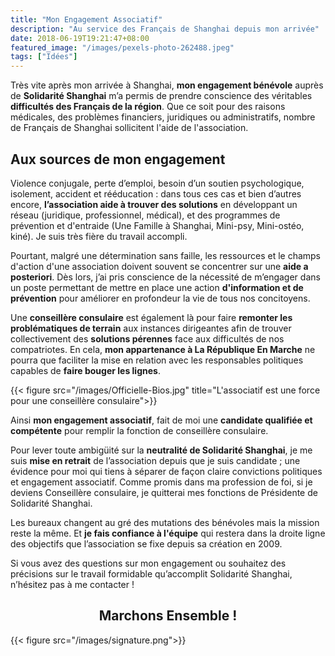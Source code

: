 ```yaml
---
title: "Mon Engagement Associatif"
description: "Au service des Français de Shanghai depuis mon arrivée"
date: 2018-06-19T19:21:47+08:00
featured_image: "/images/pexels-photo-262488.jpeg"
tags: ["Idées"]
---
```


Très vite après mon arrivée à Shanghai, **mon engagement bénévole** auprès de **Solidarité Shanghai** m’a permis de prendre conscience des véritables **difficultés des Français de la région**. Que ce soit pour des raisons médicales, des problèmes financiers, juridiques ou administratifs, nombre de Français de Shanghai sollicitent l'aide de l'association.

Aux sources de mon engagement
-------

Violence conjugale, perte d’emploi, besoin d’un soutien psychologique, isolement, accident et rééducation : dans tous ces cas et bien d’autres encore, **l’association aide à trouver des solutions** en développant un réseau (juridique, professionnel, médical), et des programmes de prévention et d'entraide (Une Famille à Shanghai, Mini-psy, Mini-ostéo, kiné). Je suis très fière du travail accompli.

Pourtant, malgré une détermination sans faille, les ressources et le champs d'action d'une association doivent souvent se concentrer sur une **aide a posteriori**. Dès lors, j’ai pris conscience de la nécessité de m’engager dans un poste permettant de mettre en place une action **d'information et de prévention** pour améliorer en profondeur la vie de tous nos concitoyens.

Une **conseillère consulaire** est également là pour faire **remonter les problématiques de terrain** aux instances dirigeantes afin de trouver collectivement des **solutions pérennes** face aux difficultés de nos compatriotes. En cela, **mon appartenance à La République En Marche** ne pourra que faciliter la mise en relation avec les responsables politiques capables de **faire bouger les lignes**. 

{{< figure src="/images/Officielle-Bios.jpg" title="L'associatif est une force pour une conseillère consulaire">}}

Ainsi **mon engagement associatif**, fait de moi une **candidate qualifiée et compétente** pour remplir la fonction de conseillère consulaire.

Pour lever toute ambigüité sur la **neutralité de Solidarité Shanghai**, je me suis **mise en retrait** de l’association depuis que je suis candidate ; une évidence pour moi qui tiens à séparer de façon claire convictions politiques et engagement associatif. Comme promis dans ma profession de foi, si je deviens Conseillère consulaire, je quitterai mes fonctions de Présidente de Solidarité Shanghai.

Les bureaux changent au gré des mutations des bénévoles mais la mission reste la même. Et **je fais confiance à l'équipe** qui restera dans la droite ligne des objectifs que l’association se fixe depuis sa création en 2009.

Si vous avez des questions sur mon engagement ou souhaitez des précisions sur le travail formidable qu’accomplit Solidarité Shanghai, n’hésitez pas à me contacter !

<h2 style="text-align: center;"> Marchons Ensemble ! </h2>

{{< figure src="/images/signature.png">}}